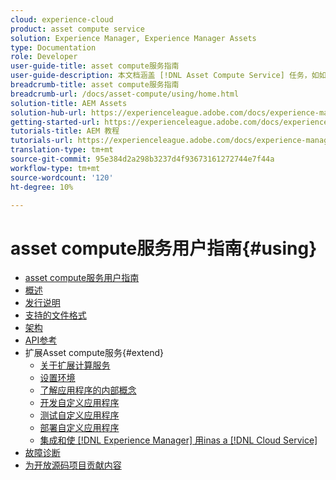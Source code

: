```yaml
---
cloud: experience-cloud
product: asset compute service
solution: Experience Manager, Experience Manager Assets
type: Documentation
role: Developer
user-guide-title: asset compute服务指南
user-guide-description: 本文档涵盖 [!DNL Asset Compute Service] 任务，如如何开发、管理、部署自定义代码以及对自定义代码进行疑难解答。
breadcrumb-title: asset compute服务指南
breadcrumb-url: /docs/asset-compute/using/home.html
solution-title: AEM Assets
solution-hub-url: https://experienceleague.adobe.com/docs/experience-manager-cloud-service/assets/home.html
getting-started-url: https://experienceleague.adobe.com/docs/experience-manager-cloud-service/assets/asset-microservices-overview.html
tutorials-title: AEM 教程
tutorials-url: https://experienceleague.adobe.com/docs/experience-manager-learn/assets/overview.html
translation-type: tm+mt
source-git-commit: 95e384d2a298b3237d4f93673161272744e7f44a
workflow-type: tm+mt
source-wordcount: '120'
ht-degree: 10%

---
```



# asset compute服务用户指南{#using}

+ [asset compute服务用户指南](home.md)
+ [概述](introduction.md)
+ [发行说明](release-notes.md)
+ [支持的文件格式](https://experienceleague.adobe.com/docs/experience-manager-cloud-service/assets/file-format-support.html)
+ [架构](architecture.md)
+ [API参考](api.md)
+ 扩展Asset compute服务{#extend}
   + [关于扩展计算服务](understand-extensibility.md)
   + [设置环境](setup-environment.md)
   + [了解应用程序的内部概念](custom-application-internals.md)
   + [开发自定义应用程序](develop-custom-application.md)
   + [测试自定义应用程序](test-custom-application.md)
   + [部署自定义应用程序](deploy-custom-application.md)
   + [集成和使 [!DNL Experience Manager] 用inas a [!DNL Cloud Service]](https://experienceleague.adobe.com/docs/experience-manager-cloud-service/assets/asset-microservices-overview.html)
+ [故障诊断](troubleshooting.md)
+ [为开放源码项目贡献内容](contribute-to-compute-service.md)
